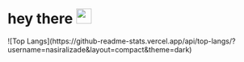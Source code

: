 <h1>
  hey there
  <img src="https://media.giphy.com/media/hvRJCLFzcasrR4ia7z/giphy.gif" width="30px"/>
</h1>
<img src="https://komarev.com/ghpvc/?username=nasiralizade&style=flat-square&color=blue" alt=""/><br/>
![Top Langs](https://github-readme-stats.vercel.app/api/top-langs/?username=nasiralizade&layout=compact&theme=dark)
